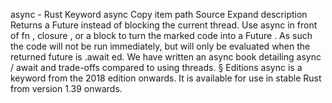 async - Rust
Keyword
async
Copy item path
Source
Expand description
Returns a
Future
instead of blocking the current thread.
Use
async
in front of
fn
,
closure
, or a
block
to turn the marked code into a
Future
.
As such the code will not be run immediately, but will only be evaluated when the returned
future is
.await
ed.
We have written an
async book
detailing
async
/
await
and trade-offs compared to using threads.
§
Editions
async
is a keyword from the 2018 edition onwards.
It is available for use in stable Rust from version 1.39 onwards.